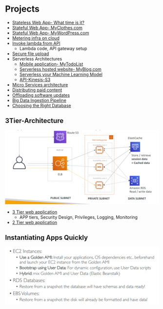 # Projects
- [Stateless Web App- What time is it?](StatelessWebApp/README.md)
- [Stateful Web App- MyClothes.com](StatefulWebApp/README.md)
- [Stateful Web App- MyWordPress.com](StatefulWebAppPictures/README.md)
- [Metering infra on cloud](MeteringInfraOnCloud/README.md)
- [Invoke lambda from API](InvokeLambdaFromAPI/README.md)
  - Lambda code, API gateway setup
- [Secure file upload](https://drive.google.com/drive/u/0/folders/109yWGA_es3a9MekffBQ6s3x81o1QycPX)
- Serverless Architectures
  - [Mobile application- MyTodoList](MyTodoList/README.md)
  - [Serverless hosted website- MyBlog.com](MyBlog/README.md)
  - [Serverless your Machine Learning Model](https://medium.com/analytics-vidhya/serverless-your-machine-learning-model-with-pycaret-and-aws-lambda-c33334ee6011)
  - [API-Kinesis-S3](https://drive.google.com/drive/u/0/folders/109yWGA_es3a9MekffBQ6s3x81o1QycPX)
- [Micro Services architecture](MicroServicesArchitecture/README.md)
- [Distributing paid content](DistributingPaidContent/README.md)
- [Offloading software updates](SoftwareUpdatesOffloading/README.md)
- [Big Data Ingestion Pipeline](BigDataIngestionPipeline/README.md)
- [Choosing the Right Database](ChoosingTheRightDatabase/README.md)
## 3Tier-Architecture
<img src="3Tier-Architecture.png">

- [3 Tier web application](3TierWebApp/README.md)
  - APP tiers, Security Design, Privileges, Logging, Monitoring
- [2 Tier web application](2TierWebApp/README.md)

## Instantiating Apps Quickly
<img src="InstantiatingAppsQuickly.png">
